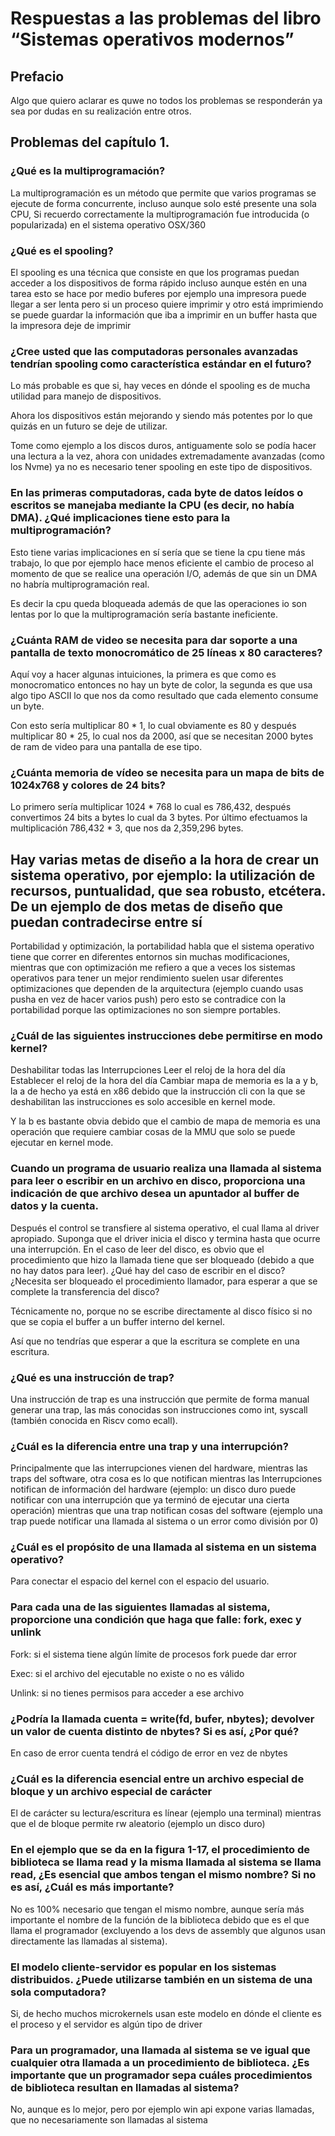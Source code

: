 # Respuestas a las problemas del libro “Sistemas operativos modernos”

## Prefacio

Algo que quiero aclarar es quwe no todos los problemas se responderán ya sea por dudas en su realización entre otros.

## Problemas del capítulo 1.

### ¿Qué es la multiprogramación?
La multiprogramación es un método que permite que varios programas se ejecute de forma concurrente, incluso aunque solo esté presente una sola CPU, Si recuerdo correctamente la multiprogramación fue introducida (o popularizada) en el sistema operativo OSX/360

### ¿Qué es el spooling?
El spooling es una técnica que consiste en que los programas puedan acceder a los dispositivos de forma rápido incluso aunque estén en una tarea esto se hace por medio buferes por ejemplo una impresora puede llegar a ser lenta pero si un proceso quiere imprimir y otro está imprimiendo se puede guardar la información que iba a imprimir en un buffer hasta que la impresora deje de imprimir

### ¿Cree usted que las computadoras personales avanzadas tendrían spooling como característica estándar en el futuro?

Lo más probable es que si, hay veces en dónde el spooling es de mucha utilidad para manejo de dispositivos.

Ahora los dispositivos están mejorando y siendo más potentes por lo que quizás en un futuro se deje de utilizar.

Tome como ejemplo a los discos duros, antiguamente solo se podía hacer una lectura a la vez, ahora con unidades extremadamente avanzadas (como los Nvme) ya no es necesario tener spooling en este tipo de dispositivos.

### En las primeras computadoras, cada byte de datos leídos o escritos se manejaba mediante la CPU (es decir, no había DMA). ¿Qué implicaciones tiene esto para la multiprogramación?

Esto tiene varias implicaciones en sí sería que se tiene la cpu tiene más trabajo, lo que por ejemplo hace menos eficiente el cambio de proceso al momento de que se realice una operación I/O, además de que sin un DMA no habría multiprogramación real.

Es decir la cpu queda bloqueada además de que las operaciones io son lentas por lo que la multiprogramación sería bastante ineficiente.

###  ¿Cuánta RAM de video se necesita para dar soporte a una pantalla de texto monocromático de 25 líneas x 80 caracteres?

Aquí voy a hacer algunas intuiciones, la primera es que como es monocromatico entonces no hay un byte de color, la segunda es que usa algo tipo ASCII lo que nos da como resultado que cada elemento consume un byte.

Con esto sería multiplicar 80 * 1, lo cual obviamente es 80 y después multiplicar 80 * 25, lo cual nos da 2000, así que se necesitan 2000 bytes de ram de video para una pantalla de ese tipo.

### ¿Cuánta memoria de vídeo se necesita para un mapa de bits de 1024x768 y colores de 24 bits?

Lo primero sería multiplicar 1024 * 768 lo cual es 786,432, después convertimos 24 bits a bytes lo cual da 3 bytes. Por último efectuamos la multiplicación 786,432 * 3, que nos da 2,359,296 bytes.

## Hay varias metas de diseño a la hora de crear un sistema operativo, por ejemplo: la utilización de recursos, puntualidad, que sea robusto, etcétera. De un ejemplo de dos metas de diseño que puedan contradecirse entre sí

Portabilidad y optimización, la portabilidad habla que el sistema operativo tiene que correr en diferentes entornos sin muchas modificaciones, mientras que con optimización me refiero a que a veces los sistemas operativos para tener un mejor rendimiento suelen usar diferentes optimizaciones que dependen de la arquitectura (ejemplo cuando usas pusha en vez de hacer varios push) pero esto se contradice con la portabilidad porque las optimizaciones no son siempre portables.

### ¿Cuál de las siguientes instrucciones debe permitirse en modo kernel?

Deshabilitar todas las Interrupciones 
Leer el reloj de la hora del día
Establecer el reloj de la hora del día
Cambiar mapa de memoria
es la a y b, la a de hecho ya está en x86 debido que la instrucción cli con la que se deshabilitan las instrucciones es solo accesible en kernel mode.

Y la b es bastante obvia debido que el cambio de mapa de memoria es una operación que requiere cambiar cosas de la MMU que solo se puede ejecutar en kernel mode.

### Cuando un programa de usuario realiza una llamada al sistema para leer o escribir en un archivo en disco, proporciona una indicación de que archivo desea un apuntador al buffer de datos y la cuenta.

Después el control se transfiere al sistema operativo, el cual llama al driver apropiado. Suponga que el driver inicia el disco y termina hasta que ocurre una interrupción. En el caso de leer del disco, es obvio que el procedimiento que hizo la llamada tiene que ser bloqueado (debido a que no hay datos para leer). ¿Qué hay del caso de escribir en el disco? ¿Necesita ser bloqueado el procedimiento llamador, para esperar a que se complete la transferencia del disco?

Técnicamente no, porque no se escribe directamente al disco físico si no que se copia el buffer a un buffer interno del kernel.

Así que no tendrías que esperar a que la escritura se complete en una escritura.

### ¿Qué es una instrucción de trap?

Una instrucción de trap es una instrucción que permite de forma manual generar una trap, las más conocidas son instrucciones como int, syscall (también conocida en Riscv como ecall).

### ¿Cuál es la diferencia entre una trap y una interrupción?

Principalmente que las interrupciones vienen del hardware, mientras las traps del software, otra cosa es lo que notifican mientras las Interrupciones notifican de información del hardware (ejemplo: un disco duro puede notificar con una interrupción que ya terminó de ejecutar una cierta operación) mientras que una trap notifican cosas del software (ejemplo una trap puede notificar una llamada al sistema o un error como división por 0)

### ¿Cuál es el propósito de una llamada al sistema en un sistema operativo?

Para conectar el espacio del kernel con el espacio del usuario.

### Para cada una de las siguientes llamadas al sistema, proporcione una condición que haga que falle: fork, exec y unlink

Fork: si el sistema tiene algún límite de procesos fork puede dar error

Exec: si el archivo del ejecutable no existe o no es válido

Unlink: si no tienes permisos para acceder a ese archivo

### ¿Podría la llamada cuenta = write(fd, bufer, nbytes); devolver un valor de cuenta distinto de nbytes? Si es así, ¿Por qué?

En caso de error cuenta tendrá el código de error en vez de nbytes

### ¿Cuál es la diferencia esencial entre un archivo especial de bloque y un archivo especial de carácter

El de carácter su lectura/escritura es línear (ejemplo una terminal) mientras que el de bloque permite rw aleatorio (ejemplo un disco duro)

### En el ejemplo que se da en la figura 1-17, el procedimiento de biblioteca se llama read y la misma llamada al sistema se llama read, ¿Es esencial que ambos tengan el mismo nombre? Si no es así, ¿Cuál es más importante?

No es 100% necesario que tengan el mismo nombre, aunque sería más importante el nombre de la función de la biblioteca debido que es el que llama el programador (excluyendo a los devs de assembly que algunos usan directamente las llamadas al sistema).

### El modelo cliente-servidor es popular en los sistemas distribuidos. ¿Puede utilizarse también en un sistema de una sola computadora?

Si, de hecho muchos microkernels usan este modelo en dónde el cliente es el proceso y el servidor es algún tipo de driver 

### Para un programador, una llamada al sistema se ve igual que cualquier otra llamada a un procedimiento de biblioteca. ¿Es importante que un programador sepa cuáles procedimientos de biblioteca resultan en llamadas al sistema?

No, aunque es lo mejor, pero por ejemplo win api expone varias llamadas, que no necesariamente son llamadas al sistema
